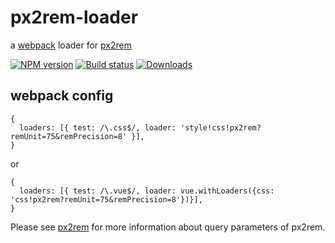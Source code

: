 # px2rem-loader

a [webpack](http://webpack.github.io/) loader for [px2rem](https://github.com/songsiqi/px2rem)

[![NPM version][npm-image]][npm-url]
[![Build status][travis-image]][travis-url]
[![Downloads][downloads-image]][downloads-url]

[npm-image]: https://img.shields.io/npm/v/px2rem-loader.svg?style=flat-square
[npm-url]: https://npmjs.org/package/px2rem-loader
[travis-image]: https://img.shields.io/travis/songsiqi/px2rem-loader.svg?style=flat-square
[travis-url]: https://travis-ci.org/songsiqi/px2rem-loader
[downloads-image]: http://img.shields.io/npm/dm/px2rem-loader.svg?style=flat-square
[downloads-url]: https://npmjs.org/package/px2rem-loader

## webpack config

```
{
  loaders: [{ test: /\.css$/, loader: 'style!css!px2rem?remUnit=75&remPrecision=8' }],
}
```

or

```
{
  loaders: [{ test: /\.vue$/, loader: vue.withLoaders({css: 'css!px2rem?remUnit=75&remPrecision=8'})}],
}
```

Please see [px2rem](https://github.com/songsiqi/px2rem) for more information about query parameters of px2rem.
